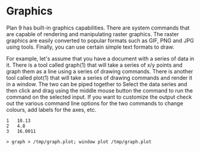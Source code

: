 Graphics
===

Plan 9 has built-in graphics capabilities. There are system commands that are capable of rendering and manipulating raster graphics. The raster graphics are easily converted to popular formats such as GIF, PNG and JPG using tools. Finally, you can use certain simple text formats to draw. 

For example, let's assume that you have a document with a series of data in it. There is a tool called graph(1) that will take a series of x/y points and graph them as a line using a series of drawing commands. There is another tool called plot(1) that will take a series of drawing commands and render it in a window. The two can be piped together to  Select the data series and then click and drag using the middle mouse button the command to run the command on the selected input. If you want to customize the output check out the various command line options for the two commands to change colours, add labels for the axes, etc.

    1	10.13
    2	4.8
    3	16.0011

    > graph > /tmp/graph.plot; window plot /tmp/graph.plot

